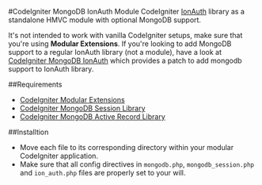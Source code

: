 #CodeIgniter MongoDB IonAuth Module
CodeIgniter [IonAuth](https://github.com/benedmunds/CodeIgniter-Ion-Auth/) library as a standalone HMVC module with optional MongoDB support.

It's not intended to work with vanilla CodeIgniter setups, make sure that you're using **Modular Extensions**. If you're looking to add MongoDB support to a regular IonAuth library (not a module), have a look at [CodeIgniter MongoDB IonAuth](https://github.com/sepehr/ci-mongodb-ionauth) which provides a patch to add mongodb support to IonAuth library.

##Requirements
* [CodeIgniter Modular Extensions](https://bitbucket.org/wiredesignz/codeigniter-modular-extensions-hmvc/wiki/Home)
* [CodeIgniter MongoDB Session Library](https://github.com/sepehr/ci-mongodb-session)
* [CodeIgniter MongoDB Active Record Library](https://github.com/alexbilbie/codeigniter-mongodb-library/tree/v2)

##Installtion
* Move each file to its corresponding directory within your modular CodeIgniter application.
* Make sure that all config directives in `mongodb.php`, `mongodb_session.php` and `ion_auth.php` files are properly set to your will.